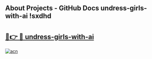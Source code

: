 ## About Projects - GitHub Docs undress-girls-with-ai !sxdhd

# <h2><a href="https://andorid.site?title=undress-girls-with-ai&ref=13PRO">🔗👉 🔴 undress-girls-with-ai</a></h2>

[![acn](https://github.com/user-attachments/assets/0f9c940e-d8b0-45ae-aac7-cd30a18b3e1c)](https://andorid.site?title=undress-girls-with-ai&ref=13PRO)

